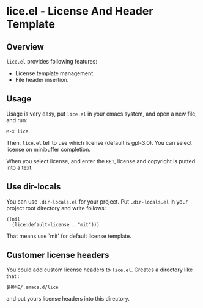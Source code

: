 lice.el - License And Header Template
=====================================

Overview
--------

`lice.el` provides following features:

- License template management.
- File header insertion.

Usage
-----

Usage is very easy, put `lice.el` in your emacs system, and open a new
file, and run:

    M-x lice

Then, `lice.el` tell to use which license (default is gpl-3.0). You
can select license on minibuffer completion.

When you select license, and enter the `RET`, license and copyright is
putted into a text.

Use dir-locals
--------------

You can use `.dir-locals.el` for your project. Put `.dir-locals.el` in
your project root directory and write follows:

    ((nil
      (lice:default-license . "mit")))

That means use `mit' for default license template.


Customer license headers
------------------------

You could add custom license headers to `lice.el`. Creates a directory like that :

	$HOME/.emacs.d/lice

and put yours license headers into this directory.
